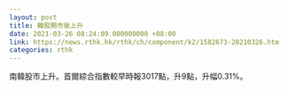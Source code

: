 ```yaml
---
layout: post
title: 韓股開市後上升
date: 2021-03-26 08:24:09.000000000 +08:00
link: https://news.rthk.hk/rthk/ch/component/k2/1582673-20210326.htm
categories: rthk
---
```


南韓股市上升。首爾綜合指數較早時報3017點，升9點，升幅0.31%。
